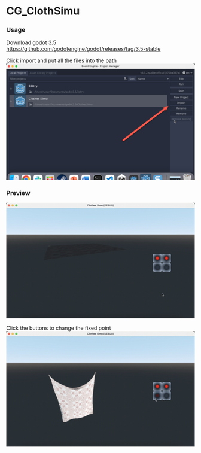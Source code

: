 # CG_ClothSimu
### Usage  

Download godot 3.5  
https://github.com/godotengine/godot/releases/tag/3.5-stable  

Click import and put all the files into the path  
![im](im.png)  

### Preview  
![gif1](gif1.gif)  

Click the buttons to change the fixed point  
![gif2](gif2.gif)  
